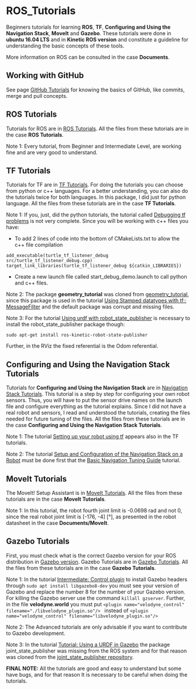# ROS_Tutorials
Beginners tutorials for learning **ROS**, **TF**, **Configuring and Using the Navigation Stack**, **Movelt** and **Gazebo**. These tutorials were done in **ubuntu 16.04 LTS** and in **Kinetic ROS version** and constitute a guideline for understanding the basic concepts of these tools.

More information on ROS can be consulted in the case **Documents**.

## Working with GitHub 

See page [GitHub Tutorials](https://guides.github.com/activities/hello-world/) for knowing the basics of GitHub, like commits, merge and pull concepts. 

## ROS Tutorials

Tutorials for ROS are in [ROS Tutorials](http://wiki.ros.org/ROS/Tutorials). All the files from these tutorials are in the case **ROS Tutorials**. 

Note 1: Every tutorial, from Beginner and Intermediate Level, are working fine and are very good to understand.

## TF Tutorials

Tutorials for TF are in [TF Tutorials](http://wiki.ros.org/tf/Tutorials). For doing the tutorials you can choose from python or c++ languages. For a better understanding, you can also do the tutorials twice for both languages. In this package, I did just for python language. All the files from these tutorials are in the case **TF Tutorials**. 

Note 1: If you, just, did the python tutorials, the tutorial called [Debugging tf problems](http://wiki.ros.org/tf/Tutorials/Debugging%20tf%20problems) is not very complete. Since you will be working with c++ files you have:
  - To add 2 lines of code into the bottom of CMakeLists.txt to allow the c++ file compilation
```
add_executable(turtle_tf_listener_debug src/turtle_tf_listener_debug.cpp)
target_link_libraries(turtle_tf_listener_debug ${catkin_LIBRARIES})
```
  - Create a new launch file called start_debug_demo.launch to call python and c++ files.

Note 2: The package **geometry_tutorial** was cloned from [geometry_tutorial](https://github.com/ros/geometry_tutorials), since this package is used in the tutorial [Using Stamped datatypes with tf:: MessageFilter](http://wiki.ros.org/tf/Tutorials/Using%20Stamped%20datatypes%20with%20tf%3A%3AMessageFilter) and the default package was corrupt and missing files.

Note 3: For the tutorial [Using urdf with robot_state_publisher](http://wiki.ros.org/urdf/Tutorials/Using%20urdf%20with%20robot_state_publisher) is necessary to install the robot_state_publisher package though: 
```
sudo apt-get install ros-kinetic-robot-state-publisher
```
Further, in the RViz the fixed referential is the Odom referential.

## Configuring and Using the Navigation Stack Tutorials

Tutorials for **Configuring and Using the Navigation Stack** are in [Navigation Stack Tutorials](http://wiki.ros.org/navigation/Tutorials). This tutorial is a step by step for configuring your own robot sensors. Thus, you will have to put the sensor drive names on the launch file and configure everything as the tutorial explains. Since I did not have a real robot and sensors, I read and understood the tutorials, creating the files needed for future tuning of the files. All the files from these tutorials are in the case **Configuring and Using the Navigation Stack Tutorials**. 

Note 1: The tutorial [Setting up your robot using tf](http://wiki.ros.org/navigation/Tutorials/RobotSetup/TF) appears also in the TF tutorials.

Note 2: The tutorial [Setup and Configuration of the Navigation Stack on a Robot](http://wiki.ros.org/navigation/Tutorials/RobotSetup) must be done first that the [Basic Navigation Tuning Guide](http://wiki.ros.org/navigation/Tutorials/Navigation%20Tuning%20Guide) tutorial.

## MoveIt Tutorials

The MoveIt! Setup Assistant is in [MoveIt Tutorials](http://docs.ros.org/kinetic/api/moveit_tutorials/html/doc/setup_assistant/setup_assistant_tutorial.html). All the files from these tutorials are in the case **MoveIt Tutorials**.

Note 1: In this tutorial, the robot fourth joint limit is -0.0698 rad and not 0, since the real robot joint limit is [-176, -4] [°], as presented in the robot datasheet in the case **Documents/MoveIt**.

## Gazebo Tutorials

First, you must check what is the correct Gazebo version for your ROS distribution in [Gazebo version](http://gazebosim.org/tutorials/?tut=ros_wrapper_versions). Gazebo Tutorials are in [Gazebo Tutorials](http://gazebosim.org/tutorials?cat=connect_ros). All the files from these tutorials are in the case **Gazebo Tutorials**. 

Note 1: In the tutorial [Intermediate: Control plugin](http://gazebosim.org/tutorials?cat=guided_i&tut=guided_i5) to install Gazebo headers through ```sudo apt install libgazebo8-dev``` you must see your version of Gazebo and replace the number 8 for the number of your Gazebo version. For killing the Gazebo server use the command ```killall gzserver```. Further, in the file **velodyne.world** you must put ```<plugin name="velodyne_control" filename="./libvelodyne_plugin.so"/> ``` instead of ```<plugin name="velodyne_control" filename="libvelodyne_plugin.so"/>```

Note 2: The Advanced tutorials are only advisable if you want to contribute to Gazebo development.

Note 3: In the tutorial [Tutorial: Using a URDF in Gazebo](http://gazebosim.org/tutorials?tut=ros_urdf&cat=connect_ros) the package joint_state_publisher was missing from the ROS system and for that reason was cloned from the [joint_state_publisher repository](https://github.com/ros/joint_state_publisher).

**FINAL NOTE:** All the tutorials are good and easy to understand but some have bugs, and for that reason It is necessary to be careful when doing the tutorials.